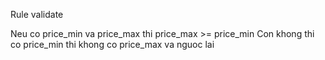 Rule validate

Neu co price_min va price_max thi price_max >= price_min
Con khong thi co price_min thi khong co price_max va nguoc lai
